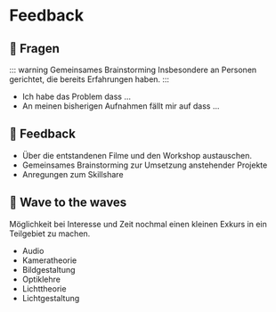 # Feedback


## :speech_balloon: Fragen

::: warning Gemeinsames Brainstorming
Insbesondere an Personen gerichtet, die bereits Erfahrungen haben.
:::

- Ich habe das Problem dass ...
- An meinen bisherigen Aufnahmen fällt mir auf dass ...

## :speech_balloon: Feedback
- Über die entstandenen Filme und den Workshop austauschen.
- Gemeinsames Brainstorming zur Umsetzung anstehender Projekte
- Anregungen zum Skillshare


## :gift: Wave to the waves
Möglichkeit bei Interesse und Zeit nochmal einen kleinen Exkurs in ein Teilgebiet zu machen.

- Audio
- Kameratheorie
- Bildgestaltung
- Optiklehre
- Lichttheorie
- Lichtgestaltung
